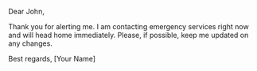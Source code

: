 Dear John,

Thank you for alerting me. I am contacting emergency services right now and will head home immediately. Please, if possible, keep me updated on any changes.

Best regards,
[Your Name]